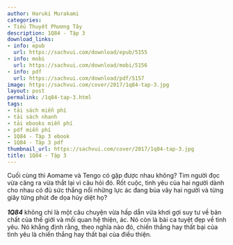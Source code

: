 ```yaml
---
author: Haruki Murakami
categories:
- Tiểu Thuyết Phương Tây
description: 1Q84 - Tập 3
download_links:
- info: epub
  url: https://sachvui.com/download/epub/5155
- info: mobi
  url: https://sachvui.com/download/mobi/5156
- info: pdf
  url: https://sachvui.com/download/pdf/5157
image: https://sachvui.com/cover/2017/1q84-tap-3.jpg
layout: post
permalink: /1q84-tap-3.html
tags:
- tải sách miễn phí
- tải sách nhanh
- tải ebooks miễn phí
- pdf miễn phí
- 1Q84 - Tập 3 ebook
- 1Q84 - Tập 3 pdf
thumbnail_url: https://sachvui.com/cover/2017/1q84-tap-3.jpg
title: 1Q84 - Tập 3
---
```


 <div class="item-desc text-justify"> <p>Cuối cùng thì Aomame và Tengo có gặp được nhau không? Tim người đọc vừa căng ra vừa thắt lại vì câu hỏi đó. Rốt cuộc, tình yêu của hai người dành cho nhau có đủ sức thắng nổi những lực ác đang bủa vây hai người và từng giây từng phút đe dọa hủy diệt họ?<br> <br><em><strong>1Q84</strong></em> không chỉ là một câu chuyện vừa hấp dẫn vừa khơi gợi suy tư về bản chất của thế giới và mối quan hệ thiện, ác. Nó còn là bài ca tuyệt đẹp về tình yêu. Nó khẳng định rằng, theo nghĩa nào đó, chiến thắng hay thất bại của tình yêu là chiến thắng hay thất bại của điều thiện.</p> </div>